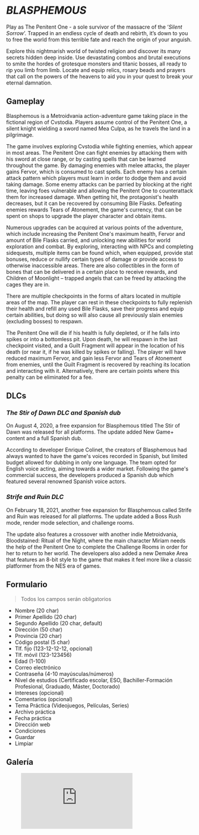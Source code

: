 # ***BLASPHEMOUS***
Play as The Penitent One - a sole survivor of the massacre of the ‘*Silent Sorrow*’. Trapped in an endless cycle of death and rebirth, it’s down to you to free the world from this terrible fate and reach the origin of your anguish.

Explore this nightmarish world of twisted religion and discover its many secrets hidden deep inside. Use devastating combos and brutal executions to smite the hordes of grotesque monsters and titanic bosses, all ready to rip you limb from limb. Locate and equip relics, rosary beads and prayers that call on the powers of the heavens to aid you in your quest to break your eternal damnation.

## **Gameplay**
Blasphemous is a Metroidvania action-adventure game taking place in the fictional region of Cvstodia. Players assume control of the Penitent One, a silent knight wielding a sword named Mea Culpa, as he travels the land in a pilgrimage.

The game involves exploring Cvstodia while fighting enemies, which appear in most areas. The Penitent One can fight enemies by attacking them with his sword at close range, or by casting spells that can be learned throughout the game. By damaging enemies with melee attacks, the player gains Fervor, which is consumed to cast spells. Each enemy has a certain attack pattern which players must learn in order to dodge them and avoid taking damage. Some enemy attacks can be parried by blocking at the right time, leaving foes vulnerable and allowing the Penitent One to counterattack them for increased damage. When getting hit, the protagonist's health decreases, but it can be recovered by consuming Bile Flasks. Defeating enemies rewards Tears of Atonement, the game's currency, that can be spent on shops to upgrade the player character and obtain items.

Numerous upgrades can be acquired at various points of the adventure, which include increasing the Penitent One's maximum health, Fervor and amount of Bile Flasks carried, and unlocking new abilities for world exploration and combat. By exploring, interacting with NPCs and completing sidequests, multiple items can be found which, when equipped, provide stat bonuses, reduce or nullify certain types of damage or provide access to otherwise inaccessible areas. There are also collectibles in the form of bones that can be delivered in a certain place to receive rewards, and Children of Moonlight – trapped angels that can be freed by attacking the cages they are in.

There are multiple checkpoints in the forms of altars located in multiple areas of the map. The player can rest in these checkpoints to fully replenish their health and refill any used Bile Flasks, save their progress and equip certain abilities, but doing so will also cause all previously slain enemies (excluding bosses) to respawn.

The Penitent One will die if his health is fully depleted, or if he falls into spikes or into a bottomless pit. Upon death, he will respawn in the last checkpoint visited, and a Guilt Fragment will appear in the location of his death (or near it, if he was killed by spikes or falling). The player will have reduced maximum Fervor, and gain less Fervor and Tears of Atonement from enemies, until the Guilt Fragment is recovered by reaching its location and interacting with it. Alternatively, there are certain points where this penalty can be eliminated for a fee.

## **DLCs**
### *The Stir of Dawn DLC and Spanish dub*
On August 4, 2020, a free expansion for Blasphemous titled The Stir of Dawn was released for all platforms. The update added New Game+ content and a full Spanish dub.

According to developer Enrique Colinet, the creators of Blasphemous had always wanted to have the game's voices recorded in Spanish, but limited budget allowed for dubbing in only one language. The team opted for English voice acting, aiming towards a wider market. Following the game's commercial success, the developers produced a Spanish dub which featured several renowned Spanish voice actors.

### *Strife and Ruin DLC*
On February 18, 2021, another free expansion for Blasphemous called Strife and Ruin was released for all platforms. The update added a Boss Rush mode, render mode selection, and challenge rooms.

The update also features a crossover with another indie Metroidvania, Bloodstained: Ritual of the Night, where the main character Miriam needs the help of the Penitent One to complete the Challenge Rooms in order for her to return to her world. The developers also added a new Demake Area that features an 8-bit style to the game that makes it feel more like a classic platformer from the NES era of games.

## **Formulario**
>Todos los campos serán obligatorios
- Nombre (20 char)
- Primer Apellido (20 char)
- Segundo Apellido (20 char, default)
- Dirección (50 char)
- Provincia (20 char)
- Código postal (5 char)
- Tlf. fijo (123-12-12-12, opcional)
- Tlf. móvil (123-123456)
- Edad (1-100)
- Correo electrónico
- Contraseña (4-10 mayúsculas/números)
- Nivel de estudios (Certificado escolar,
ESO, Bachiller-Formación Profesional, Graduado, Máster, Doctorado)
- Intereses (opcional)
- Comentarios (opcional)
- Tema Práctica (Videojuegos, Películas, Series)
- Archivo práctica
- Fecha práctica
- Dirección web
- Condiciones
- Guardar
- Limpiar

## **Galería**
<figure class="video_container">
  <iframe src="https://www.youtube.com/embed/seGW4vdfL7A" frameborder="0" allowfullscreen="true"> </iframe>
</figure>